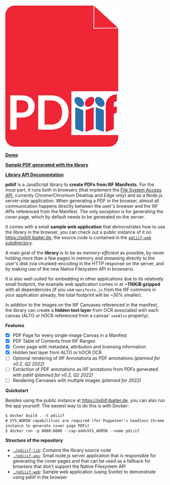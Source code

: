 [![pdiiif logo](pdiiif-web/assets/logo.svg)](https://pdiiif.jbaiter.de)

[**Demo**](https://pdiiif.jbaiter.de)

[**Sample PDF generated with the library**](https://pdiiif.jbaiter.de/wunder.pdf)

[**Library API Documentation**](https://jbaiter.github.io/pdiiif)

**pdiiif** is a JavaScript library to **create PDFs from IIIF Manifests.**
For the most part, it runs both in browsers (that implement the
[File System Access API](https://caniuse.com/native-filesystem-api),
currently Chrome/Chromium Desktop and Edge only) and as a Node.js server-side
application. When generating a PDF in the browser, almost all communication happens
directly between the user's browser and the IIIF APIs referenced from the Manifest.
The only exception is for generating the cover page, which by default needs to be
generated on the server.

It comes with a small **sample web application** that demonstrates
how to use the library in the browser, you can check out a public instance
of it on https://pdiiif.jbaiter.de, the source code is contained in the
[`pdiiif-web` subdirectory](https://github.com/jbaiter/pdiiif/tree/main/pdiiif-web).

A main goal of the **library** is to be as _memory-efficient_ as possible, by
never holding more than a few pages in memory and streaming directly to
the user's disk (via chunked-encoding in the HTTP response on the server,
and by making use of the new Native Filesystem API in browsers).

It is also well-suited for embedding in other applications due to
its relatively small footprint, the example web application comes in at
**~116KiB gzipped** with all dependencies (if you use `manifesto.js` from
the IIIF commons in your application already, the total footprint will be
~30% smaller).

In addition to the images on the IIIF Canvases referenced in the manifest,
the library can create a **hidden text layer** from OCR associated with
each canvas (ALTO or hOCR referenced from a canvas' `seeAlso` property).

**Features**

- [x] PDF Page for every single-image Canvas in a Manifest
- [x] PDF Table of Contents from IIIF Ranges
- [x] Cover page with metadata, attribution and licensing information
- [x] Hidden text layer from ALTO or hOCR OCR
- [ ] Optional rendering of IIIF Annotations as PDF annotations _(planned for v0.2, Q2 2022)_
- [ ] Extraction of PDF annotations as IIIF anotations from PDFs generated with pdiiif _(planned for v0.2, Q2 2022)_
- [ ] Rendering Canvases with multiple images _(planned for 2022)_

**Quickstart**

Besides using the public instance at https://pdiiif.jbaiter.de, you can also run the app yourself.
The easiest way to do this is with Docker:

```
$ docker build . -t pdiiif
# SYS_ADMIN capabilities are required (for Puppeteer's headless Chrome instance to generate cover page PDFs)
$ docker run -p 8080:8080 --cap-add=SYS_ADMIN --name pdiiif
```

**Structure of the repository**

- [`./pdiiif-lib`](https://github.com/jbaiter/pdiiif/tree/main/pdiiif-lib): Contains the library source code
- [`./pdiiif-api`](https://github.com/jbaiter/pdiiif/tree/main/pdiiif-api): Small node.js server application that
  is responsible for generating the cover pages and that can be used as a fallback for browsers that don't support
  the Native Filesystem API
- [`./pdiiif-web`](https://github.com/jbaiter/pdiiif/tree/main/pdiiif-web): Sample web application (using Svelte)
  to demonstrate using pdiiif in the browser

